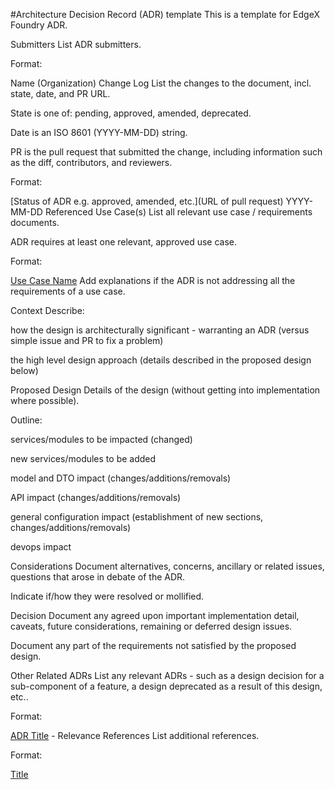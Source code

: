 #Architecture Decision Record (ADR) template
This is a template for EdgeX Foundry ADR.

Submitters
List ADR submitters.

Format:

Name (Organization)
Change Log
List the changes to the document, incl. state, date, and PR URL.

State is one of: pending, approved, amended, deprecated.

Date is an ISO 8601 (YYYY-MM-DD) string.

PR is the pull request that submitted the change, including information such as the diff, contributors, and reviewers.

Format:

[Status of ADR e.g. approved, amended, etc.](URL of pull request) YYYY-MM-DD
Referenced Use Case(s)
List all relevant use case / requirements documents.

ADR requires at least one relevant, approved use case.

Format:

[Use Case Name](URL)
Add explanations if the ADR is not addressing all the requirements of a use case.

Context
Describe:

how the design is architecturally significant - warranting an ADR (versus simple issue and PR to fix a problem)

the high level design approach (details described in the proposed design below)

Proposed Design
Details of the design (without getting into implementation where possible).

Outline:

services/modules to be impacted (changed)

new services/modules to be added

model and DTO impact (changes/additions/removals)

API impact (changes/additions/removals)

general configuration impact (establishment of new sections, changes/additions/removals)

devops impact

Considerations
Document alternatives, concerns, ancillary or related issues, questions that arose in debate of the ADR.

Indicate if/how they were resolved or mollified.

Decision
Document any agreed upon important implementation detail, caveats, future considerations, remaining or deferred design issues.

Document any part of the requirements not satisfied by the proposed design.

Other Related ADRs
List any relevant ADRs - such as a design decision for a sub-component of a feature, a design deprecated as a result of this design, etc..

Format:

[ADR Title](URL) - Relevance
References
List additional references.

Format:

[Title](URL)
